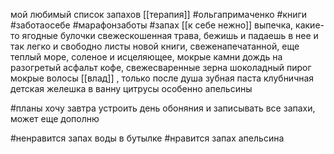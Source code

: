 мой любимый список запахов
[[терапия]]
#ольгапримаченко #книги #заботаосебе #марафонзаботы #запах
[[к себе нежно]]
выпечка, какие-то ягодные булочки
свежескошенная трава, бежишь и падаешь в нее и так легко и свободно
листы новой книги, свеженапечатанной, еще теплый
море, соленое и исцеляющее, мокрые камни
дождь на разогретый асфальт
кофе, свежесваренные зерна 
шоколадный пирог
мокрые волосы [[влад]] , только после душа
зубная паста
клубничная детская желешка в ванну
цитрусы особенно апельсины

#планы хочу завтра устроить день обоняния и записывать все запахи, может еще дополню

#ненравится запах воды в бутылке 
#нравится запах апельсина